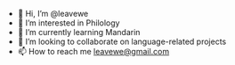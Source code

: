 - 👋 Hi, I’m @leavewe
- 👀 I’m interested in Philology
- 🌱 I’m currently learning Mandarin
- 💞️ I’m looking to collaborate on language-related projects
- 📫 How to reach me leavewe@gmail.com

<!---
leavewe/leavewe is a ✨ special ✨ repository because its `README.md` (this file) appears on your GitHub profile.
You can click the Preview link to take a look at your changes.
--->
